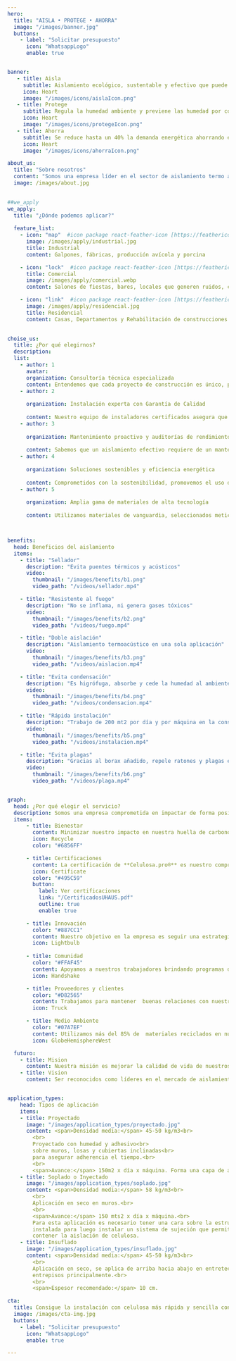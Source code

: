 ```yaml
---
hero:
  title: "AISLA • PROTEGE • AHORRA"
  image: "/images/banner.jpg"
  buttons:
    - label: "Solicitar presupuesto"      
      icon: "WhatsappLogo"
      enable: true


banner:
   - title: Aisla
     subtitle: Aislamiento ecológico, sustentable y efectivo que puede mantener tu hogar confortable durante todo el año.
     icon: Heart  
     image: "/images/icons/aislaIcon.png"
   - title: Protege
     subtitle: Regula la humedad ambiente y previene las humedad por condensación evitando asi, la aparición de hongos y moho.
     icon: Heart  
     image: "/images/icons/protegeIcon.png"
   - title: Ahorra
     subtitle: Se reduce hasta un 40% la demanda energética ahorrando en facturas de luz y gas.
     icon: Heart  
     image: "/images/icons/ahorraIcon.png"

about_us:
  title: "Sobre nosotros"
  content: "Somos una empresa líder en el sector de aislamiento termo acústico, dedicada a proporcionar soluciones avanzadas que maximizan el <b>confort y la eficiencia energética</b> en proyectos de construcción. Utilizamos la materia prima de <b>Celulosa.pro®</b>, con más de una década de experiencia en el mercado, aseguramos que la celulosa es el aislante que brinda un mayor valor agregado desde el punto de vista técnico y económico. <br/> Utilizando tecnología avanzada para aplicar el material más ecológico y resistente disponible, te ofrecemos un aislamiento térmico y acústico efectivo que puede mantener tu hogar 5ºC más fresco o cálido durante todo el año. Esto se traduce en un <b>ahorro de al menos el 40% en sus facturas de luz por aire acondicionado y calefacción. </b> <br/> Ofrecemos servicios integrales que abarcan desde el asesoramiento técnico hasta la implementación de sistemas de aislamiento en edificaciones residenciales, comerciales e industriales. La celulosa es un material suave y cálido al tacto, que no irrita la piel, por lo que se utiliza como aislante seguro."
  image: /images/about.jpg
  

##we_apply
we_apply:
  title: "¿Dónde podemos aplicar?"
  
  feature_list:
    - icon: "map"  #icon package react-feather-icon [https://feathericons.com/]
      image: /images/apply/industrial.jpg
      title: Industrial
      content: Galpones, fábricas, producción avícola y porcina

    - icon: "lock"  #icon package react-feather-icon [https://feathericons.com/]
      title: Comercial
      image: /images/apply/comercial.webp
      content: Salones de fiestas, bares, locales que generen ruidos, coworking, oficinas, hotelería

    - icon: "link"  #icon package react-feather-icon [https://feathericons.com/]
      image: /images/apply/residencial.jpg
      title: Residencial
      content: Casas, Departamentos y Rehabilitación de construcciones
    

choise_us:
  title: ¿Por qué elegirnos?
  description: 
  list:
    - author: 1
      avatar: 
      organization: Consultoría técnica especializada 
      content: Entendemos que cada proyecto de construcción es único, por lo que ofrecemos un servicio de consultoría personalizado. Nuestros  técnicos altamente calificados trabajan en estrecha colaboración con arquitectos, contratistas y propietarios para analizar las características del entorno, las normativas locales y los requisitos específicos de confort. Esto nos permite diseñar soluciones a medida que garantizan un aislamiento térmico y acústico óptimo.
    - author: 2
      
      organization: Instalación experta con Garantía de Calidad
      
      content: Nuestro equipo de instaladores certificados asegura que cada material sea aplicado con precisión, siguiendo estrictos protocolos de calidad. La atención al detalle en cada etapa del proceso garantiza que nuestros sistemas de aislamiento funcionen de manera óptima, evitando puentes térmicos y minimizando la propagación de vibraciones y ruidos estructurales.
    - author: 3
      
      organization: Mantenimiento proactivo y auditorías de rendimiento
      
      content: Sabemos que un aislamiento efectivo requiere de un mantenimiento adecuado. Ofrecemos programas de mantenimiento preventivo y auditorías regulares para asegurar que los sistemas de aislamiento mantengan su eficiencia a lo largo del tiempo. Nuestro servicio incluye la evaluación continua del rendimiento térmico y acústico, con recomendaciones para optimizar o actualizar los sistemas según sea necesario.
    - author: 4
      
      organization: Soluciones sostenibles y eficiencia energética
      
      content: Comprometidos con la sostenibilidad, promovemos el uso de materiales reciclados y técnicas de instalación que contribuyen a la reducción de la huella de carbono. Nuestras soluciones no solo mejoran el confort interior, sino que también permiten una significativa reducción en el consumo energético, reflejándose en menores costos operativos y un impacto positivo en el medio ambiente.
    - author: 5
      
      organization: Amplia gama de materiales de alta tecnología
      
      content: Utilizamos materiales de vanguardia, seleccionados meticulosamente para ofrecer el mejor rendimiento en cada aplicación. Como la celulosa proyectada y  fibras minerales.    



benefits: 
  head: Beneficios del aislamiento
  items:
    - title: "Sellador"
      description: "Evita puentes térmicos y acústicos"
      video:
        thumbnail: "/images/benefits/b1.png"
        video_path: "/videos/sellador.mp4"

    - title: "Resistente al fuego"
      description: "No se inflama, ni genera gases tóxicos"
      video:
        thumbnail: "/images/benefits/b2.png"
        video_path: "/videos/fuego.mp4"

    - title: "Doble aislación"
      description: "Aislamiento termoacústico en una sola aplicación"
      video:
        thumbnail: "/images/benefits/b3.png"
        video_path: "/videos/aislacion.mp4"

    - title: "Evita condensación"
      description: "Es higrófuga, absorbe y cede la humedad al ambiente logrando regular la condensación, 100% antihongos."
      video:
        thumbnail: "/images/benefits/b4.png"
        video_path: "/videos/condensacion.mp4"

    - title: "Rápida instalación"
      description: "Trabajo de 200 mt2 por día y por máquina en la construcción"
      video:
        thumbnail: "/images/benefits/b5.png"
        video_path: "/videos/instalacion.mp4"

    - title: "Evita plagas"
      description: "Gracias al borax añadido, repele ratones y plagas en general"
      video:
        thumbnail: "/images/benefits/b6.png"
        video_path: "/videos/plaga.mp4"


graph:
  head: ¿Por qué elegir el servicio?
  description: Somos una empresa comprometida en impactar de forma positiva en nuestra comunidad, el medio ambiente y en nuestros empleados. Todos los días debemos esforzarnos por ser mejores personas, ya que todos compartimos este mundo como seres humanos.
  items:
      - title: Bienestar
        content: Minimizar nuestro impacto en nuestra huella de carbono utilizando al menos un 85% de materias primas recicladas, adoptando prácticas de reutilización y reciclaje.
        icon: Recycle  
        color: "#6856FF"

      - title: Certificaciones
        content: La certificación de **Celulosa.pro®** es nuestro compromiso con la sustentabilidad y sostenibilidad.
        icon: Certificate 
        color: "#495C59"
        button:
          label: Ver certificaciones
          link: "/CertificadosUHAUS.pdf"
          outline: true
          enable: true    

      - title: Innovación  
        color: "#887CC1"      
        content: Nuestro objetivo en la empresa es seguir una estrategia de sostenibilidad empresarial. Contamos con un equipo directivo muy preparado que fomenta la innovación y la mejora constante de nuestras operaciones.
        icon: Lightbulb 
        
      - title: Comunidad
        color: "#FFAF45"        
        content: Apoyamos a nuestros trabajadores brindando programas de aislación térmica gratuita y apoyando a organizaciones locales.
        icon: Handshake  

      - title: Proveedores y clientes
        color: "#D82565"
        content: Trabajamos para mantener  buenas relaciones con nuestros proveedores y clientes, asegurando la calidad de lo que ofrecemos y fomentando prácticas comerciales éticas y sostenibles.
        icon: Truck  

      - title: Medio Ambiente
        color: "#07A7EF"
        content: Utilizamos más del 85% de  materiales reciclados en nuestros productos para reducir nuestro impacto en el medio ambiente, fomentando la reutilización y el reciclaje.
        icon: GlobeHemisphereWest  

  futuro:
    - title: Mision
      content: Nuestra misión es mejorar la calidad de vida de nuestros clientes, proporcionando soluciones de aislamiento que optimizan el confort térmico y acústico, al tiempo que fomentamos la eficiencia energética y la sostenibilidad en cada proyecto que emprendemos.
    - title: Vision
      content: Ser reconocidos como líderes en el mercado de aislamiento termoacústico, ofreciendo innovaciones tecnológicas y servicios personalizados que excedan las expectativas de nuestros clientes y contribuyan a un entorno más silencioso y energéticamente eficiente.


application_types:
    head: Tipos de aplicación
    items: 
    - title: Proyectado
      image: "/images/application_types/proyectado.jpg"
      content: <span>Densidad media:</span> 45-50 kg/m3<br>
        <br>
        Proyectado con humedad y adhesivo<br>
        sobre muros, losas y cubiertas inclinadas<br>
        para asegurar adherencia el tiempo.<br>
        <br>
        <span>Avance:</span> 150m2 x día x máquina. Forma una capa de aislamiento compacta y libre de juntas. Ideal para galpones, contenedores, embarcaciones dado que evita condensación interior.   
    - title: Soplado o Inyectado
      image: "/images/application_types/soplado.jpg"
      content: <span>Densidad media:</span> 58 kg/m3<br>
        <br>
        Aplicación en seco en muros.<br>
        <br>
        <span>Avance:</span> 150 mts2 x día x máquina.<br>
        Para esta aplicación es necesario tener una cara sobre la estructura<br>
        instalada para luego instalar un sistema de sujeción que permita<br>
        contener la aislación de celulosa.
    - title: Insuflado
      image: "/images/application_types/insuflado.jpg"
      content: <span>Densidad media:</span> 45-50 kg/m3<br>
        <br>
        Aplicación en seco, se aplica de arriba hacia abajo en entretechos,<br>
        entrepisos principalmente.<br>
        <br>
        <span>Espesor recomendado:</span> 10 cm.

cta:
  title: Consigue la instalación con celulosa más rápida y sencilla con U HAUS
  image: /images/cta-img.jpg
  buttons:
    - label: "Solicitar presupuesto"      
      icon: "WhatsappLogo"
      enable: true

---
```

